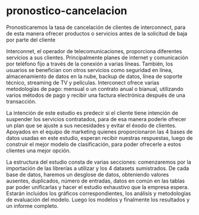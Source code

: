 # pronostico-cancelacion
Pronosticaremos la tasa de cancelación de clientes de interconnect, para de esta manera ofrecer productos o servicios antes de la solicitud de baja por parte del cliente

Interconnet, el operador de telecomunicaciones, proporciona diferentes servicios a sus clientes. Principalmente planes de internet y comunicación por teléfono fijo a través de la conexión a varias líneas. También, los usuarios se benefician con otros servicios como seguridad en línea, almacenamiento de datos en la nube, backup de datos, línea de soporte técnico, streaming de TV y películas. Interconect ofrece varias metodologías de pago: mensual o un contrato anual o bianual, utilizando varios métodos de pago y recibir una factura electrónica después de una transacción.

La intención de este estudio es predecir si el cliente tiene intención de suspender los servicios contratados, para de esa manera poderle ofrecer un plan que se ajuste a sus necesidades y evitar el éxodo de clientes. Apoyados en el equipo de marketing quienes proporcionaron las 4 bases de datos usadas en este estudio, esperan recibir nuestras respuestas, luego de construir el mejor modelo de clasificación, para poder ofrecerle a estos clientes una mejor opción. 

La estructura del estudio consta de varias secciones: comenzaremos por la importación de las librerías a utilizar y los 4 datasets sumistrados. De cada base de datos, haremos un desglose de datos, obteniendo valores ausentes, duplicados, número de entradas, datos en común en las tablas par poder unificarlas y hacer el estudio exhaustivo que la empresa espera. Estarán incluidos los gráficos correspondientes, los análisis y metodologías de evaluación del modelo. Luego los modelos y finalmente los resultados y un informe completo.
